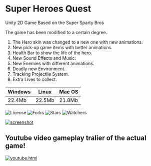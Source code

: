 # Super Heroes Quest
Unity 2D Game Based on the Super Sparty Bros


The game has been modified to a certain degree.
1. The Hero skin was changed to a new one with new animations.
2. New pick-up game items with better animations.
3. Health Bar to show the life of the hero.
4. New Sound Effects and Music.
5. New Enemies with different animations.
6. Deadly new Environment.
7. Tracking Projectile System.
8. Extra Lives to collect.

Windows | Linux  | Mac OS
--------|--------|--------
 22.4Mb | 22.5Mb | 21.8Mb

![License](https://img.shields.io/github/license/Rompos/SuperHeroesQuest.svg)
![Forks](https://img.shields.io/github/forks/Rompos/SuperHeroesQuest.svg)
![Stars](https://img.shields.io/github/stars/Rompos/SuperHeroesQuest.svg)
![Watchers](https://img.shields.io/github/watchers/Rompos/SuperHeroesQuest.svg)

[![screenshot](https://user-images.githubusercontent.com/64089173/103840347-0b515f80-509a-11eb-9de1-1bd28bd31653.png)](https://github.com/Rompos/SuperHeroesQuest/blob/master/screenshot.png?raw=true)

## Youtube video gameplay tralier of the actual game!

[![youtube.html](https://img.youtube.com/vi/ybBErvlQymw/maxresdefault.jpg)](https://www.youtube.com/watch?v=ybBErvlQymw)


